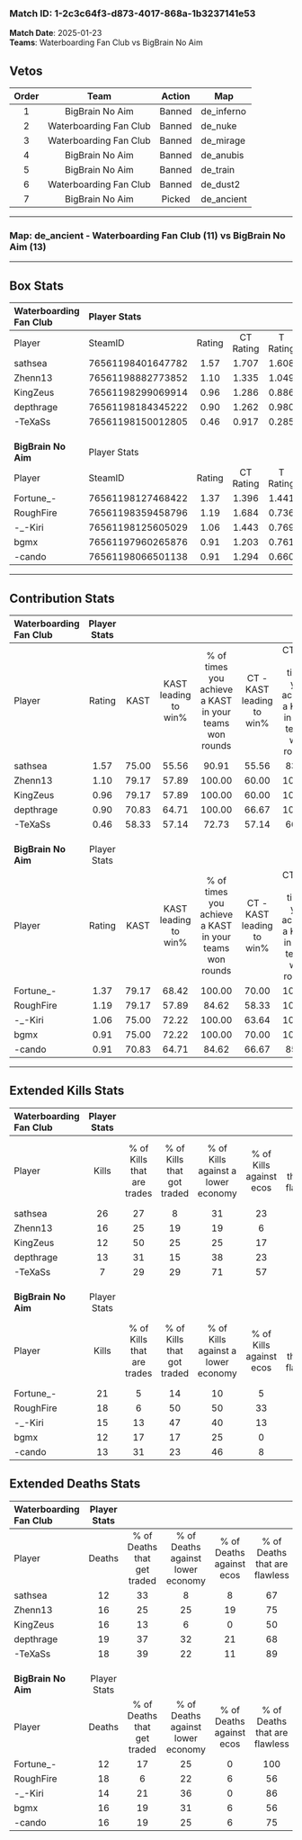 ### Match ID: 1-2c3c64f3-d873-4017-868a-1b3237141e53  
**Match Date**: 2025-01-23  
**Teams**: Waterboarding Fan Club vs BigBrain No Aim  

## Vetos  

| Order | Team | Action | Map |
| :---: | :--: | :----: | --- |
| 1 | BigBrain No Aim | Banned | de_inferno |
| 2 | Waterboarding Fan Club | Banned | de_nuke |
| 3 | Waterboarding Fan Club | Banned | de_mirage |
| 4 | BigBrain No Aim | Banned | de_anubis |
| 5 | BigBrain No Aim | Banned | de_train |
| 6 | Waterboarding Fan Club | Banned | de_dust2 |
| 7 | BigBrain No Aim | Picked | de_ancient |

---  

### **Map**: de_ancient - Waterboarding Fan Club (11) vs BigBrain No Aim (13)  
---  

## Box Stats  

| **Waterboarding Fan Club** | Player Stats      |        |           |          |       |      |       |         |        |      |     |
| :- | :- | :-: | :-: | :-: | :-: | :-: | :-: | :-: | :-: | :-: | :-: |
| Player                     | SteamID           | Rating | CT Rating | T Rating | KAST  | ADR  | Kills | Assists | Deaths | K/D  | HS% |
| sathsea                    | 76561198401647782 |  1.57  |   1.707   |  1.608   | 75.00 | 86.5 |  26   |    3    |   12   | 2.17 | 23  |
| Zhenn13                    | 76561198882773852 |  1.10  |   1.335   |  1.049   | 79.17 | 66.5 |  16   |    7    |   16   | 1.00 | 50  |
| KingZeus                   | 76561198299069914 |  0.96  |   1.286   |  0.886   | 79.17 | 69.8 |  12   |    6    |   16   | 0.75 | 58  |
| depthrage                  | 76561198184345222 |  0.90  |   1.262   |  0.980   | 70.83 | 77.6 |  13   |    7    |   19   | 0.68 | 61  |
| -TeXaSs                    | 76561198150012805 |  0.46  |   0.917   |  0.285   | 58.33 | 33.8 |   7   |    3    |   18   | 0.39 | 14  |
|                            |                   |        |           |          |       |      |       |         |        |      |     |
|                            |                   |        |           |          |       |      |       |         |        |      |     |
|                            |                   |        |           |          |       |      |       |         |        |      |     |
| **BigBrain No Aim**        | Player Stats      |        |           |          |       |      |       |         |        |      |     |
| Player                     | SteamID           | Rating | CT Rating | T Rating | KAST  | ADR  | Kills | Assists | Deaths | K/D  | HS% |
| Fortune_-                  | 76561198127468422 |  1.37  |   1.396   |  1.441   | 79.17 | 74.4 |  21   |    1    |   12   | 1.75 | 42  |
| RoughFire                  | 76561198359458796 |  1.19  |   1.684   |  0.736   | 79.17 | 88.3 |  18   |    4    |   18   | 1.00 | 66  |
| -_-Kiri                    | 76561198125605029 |  1.06  |   1.443   |  0.769   | 75.00 | 63.4 |  15   |    5    |   14   | 1.07 | 26  |
| bgmx                       | 76561197960265876 |  0.91  |   1.203   |  0.761   | 75.00 | 60.7 |  12   |    8    |   16   | 0.75 | 66  |
| -cando                     | 76561198066501138 |  0.91  |   1.294   |  0.660   | 70.83 | 63.3 |  13   |    5    |   16   | 0.81 | 46  |
---  

## Contribution Stats  

| **Waterboarding Fan Club** | Player Stats |       |                      |                                                        |                           |                                                             |                          |                                                            |
| :- | :-: | :-: | :-: | :-: | :-: | :-: | :-: | :-: |
| Player                     |    Rating    | KAST  | KAST leading to win% | % of times you achieve a KAST in your teams won rounds | CT - KAST leading to win% | CT - % of times you achieve a KAST in your teams won rounds | T - KAST leading to win% | T - % of times you achieve a KAST in your teams won rounds |
| sathsea                    |     1.57     | 75.00 |        55.56         |                         90.91                          |           55.56           |                            83.33                            |          55.56           |                           100.00                           |
| Zhenn13                    |     1.10     | 79.17 |        57.89         |                         100.00                         |           60.00           |                           100.00                            |          55.56           |                           100.00                           |
| KingZeus                   |     0.96     | 79.17 |        57.89         |                         100.00                         |           60.00           |                           100.00                            |          55.56           |                           100.00                           |
| depthrage                  |     0.90     | 70.83 |        64.71         |                         100.00                         |           66.67           |                           100.00                            |          62.50           |                           100.00                           |
| -TeXaSs                    |     0.46     | 58.33 |        57.14         |                         72.73                          |           57.14           |                            66.67                            |          57.14           |                           80.00                            |
|                            |              |       |                      |                                                        |                           |                                                             |                          |                                                            |
|                            |              |       |                      |                                                        |                           |                                                             |                          |                                                            |
|                            |              |       |                      |                                                        |                           |                                                             |                          |                                                            |
| **BigBrain No Aim**        | Player Stats |       |                      |                                                        |                           |                                                             |                          |                                                            |
| Player                     |    Rating    | KAST  | KAST leading to win% | % of times you achieve a KAST in your teams won rounds | CT - KAST leading to win% | CT - % of times you achieve a KAST in your teams won rounds | T - KAST leading to win% | T - % of times you achieve a KAST in your teams won rounds |
| Fortune_-                  |     1.37     | 79.17 |        68.42         |                         100.00                         |           70.00           |                           100.00                            |          66.67           |                           100.00                           |
| RoughFire                  |     1.19     | 79.17 |        57.89         |                         84.62                          |           58.33           |                           100.00                            |          57.14           |                           66.67                            |
| -_-Kiri                    |     1.06     | 75.00 |        72.22         |                         100.00                         |           63.64           |                           100.00                            |          85.71           |                           100.00                           |
| bgmx                       |     0.91     | 75.00 |        72.22         |                         100.00                         |           70.00           |                           100.00                            |          75.00           |                           100.00                           |
| -cando                     |     0.91     | 70.83 |        64.71         |                         84.62                          |           66.67           |                            85.71                            |          62.50           |                           83.33                            |
---  

## Extended Kills Stats  

| **Waterboarding Fan Club** | Player Stats |                            |                            |                                    |                         |                              |                                 |                                       |                    |           |
| :- | :-: | :-: | :-: | :-: | :-: | :-: | :-: | :-: | :-: | :-: |
| Player                     |    Kills     | % of Kills that are trades | % of Kills that got traded | % of Kills against a lower economy | % of Kills against ecos | % of Kills that are flawless | % of Kills that are close duels | % of Kills that are assisted by flash | Pistol Round Kills | AWP Kills |
| sathsea                    |      26      |             27             |             8              |                 31                 |           23            |              77              |                0                |                   4                   |         13         |     0     |
| Zhenn13                    |      16      |             25             |             19             |                 19                 |            6            |              56              |               13                |                   6                   |         0          |     1     |
| KingZeus                   |      12      |             50             |             25             |                 25                 |           17            |              67              |                0                |                  17                   |         0          |     0     |
| depthrage                  |      13      |             31             |             15             |                 38                 |           23            |              77              |                0                |                   0                   |         0          |     0     |
| -TeXaSs                    |      7       |             29             |             29             |                 71                 |           57            |             100              |                0                |                  14                   |         0          |     0     |
|                            |              |                            |                            |                                    |                         |                              |                                 |                                       |                    |           |
|                            |              |                            |                            |                                    |                         |                              |                                 |                                       |                    |           |
|                            |              |                            |                            |                                    |                         |                              |                                 |                                       |                    |           |
| **BigBrain No Aim**        | Player Stats |                            |                            |                                    |                         |                              |                                 |                                       |                    |           |
| Player                     |    Kills     | % of Kills that are trades | % of Kills that got traded | % of Kills against a lower economy | % of Kills against ecos | % of Kills that are flawless | % of Kills that are close duels | % of Kills that are assisted by flash | Pistol Round Kills | AWP Kills |
| Fortune_-                  |      21      |             5              |             14             |                 10                 |            5            |              76              |               10                |                   5                   |         9          |     4     |
| RoughFire                  |      18      |             6              |             50             |                 50                 |           33            |              50              |                0                |                   0                   |         0          |     3     |
| -_-Kiri                    |      15      |             13             |             47             |                 40                 |           13            |              67              |                7                |                   7                   |         0          |     0     |
| bgmx                       |      12      |             17             |             17             |                 25                 |            0            |              83              |                8                |                   0                   |         0          |     3     |
| -cando                     |      13      |             31             |             23             |                 46                 |            8            |              69              |                8                |                  15                   |         0          |     0     |
## Extended Deaths Stats  

| **Waterboarding Fan Club** | Player Stats |                             |                                   |                          |                               |                            |                           |               |
| :- | :-: | :-: | :-: | :-: | :-: | :-: | :-: | :-: |
| Player                     |    Deaths    | % of Deaths that get traded | % of Deaths against lower economy | % of Deaths against ecos | % of Deaths that are flawless | % of Deaths that are close | % of Deaths while blinded | Deaths to AWP |
| sathsea                    |      12      |             33              |                 8                 |            8             |              67               |             0              |             0             |       0       |
| Zhenn13                    |      16      |             25              |                25                 |            19            |              75               |             13             |             6             |       0       |
| KingZeus                   |      16      |             13              |                 6                 |            0             |              50               |             0              |             6             |       4       |
| depthrage                  |      19      |             37              |                32                 |            21            |              68               |             16             |             5             |       3       |
| -TeXaSs                    |      18      |             39              |                22                 |            11            |              89               |             0              |             6             |       2       |
|                            |              |                             |                                   |                          |                               |                            |                           |               |
|                            |              |                             |                                   |                          |                               |                            |                           |               |
|                            |              |                             |                                   |                          |                               |                            |                           |               |
| **BigBrain No Aim**        | Player Stats |                             |                                   |                          |                               |                            |                           |               |
| Player                     |    Deaths    | % of Deaths that get traded | % of Deaths against lower economy | % of Deaths against ecos | % of Deaths that are flawless | % of Deaths that are close | % of Deaths while blinded | Deaths to AWP |
| Fortune_-                  |      12      |             17              |                25                 |            0             |              100              |             0              |             0             |       1       |
| RoughFire                  |      18      |              6              |                22                 |            6             |              56               |             6              |            17             |       2       |
| -_-Kiri                    |      14      |             21              |                36                 |            0             |              86               |             7              |             7             |       4       |
| bgmx                       |      16      |             19              |                31                 |            6             |              56               |             0              |             6             |       3       |
| -cando                     |      16      |             19              |                25                 |            6             |              75               |             0              |             0             |       3       |
